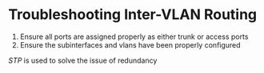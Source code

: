 #  Troubleshooting Inter-VLAN Routing
1. Ensure all ports are assigned properly as either trunk or access ports
2. Ensure the subinterfaces and vlans have been properly configured

*STP*  is used to solve the issue of redundancy
